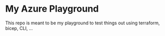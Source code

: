 # My Azure Playground

This repo is meant to be my playground to test things out using terraform, bicep, CLI, ...
